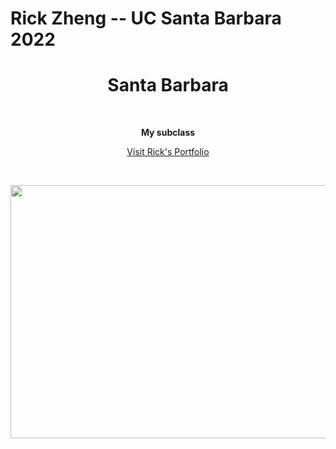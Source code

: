 # Rick Zheng -- UC Santa Barbara 2022 

<div align="center">
  <center><h1>Santa Barbara</h1></center>
</div>

<br/>

<div align="center">

<b>My subclass</b>

</div>
<p align="center">
<a href="https://rickz-portfolio.herokuapp.com/" target="_blank">Visit Rick's Portfolio </a>
</p>
<br>

<p align = "center">
<img height = "405" width = "606" src= "https://dancingastronaut.com/wp-content/uploads/2022/04/louis.jpg"/></a>
</p>
